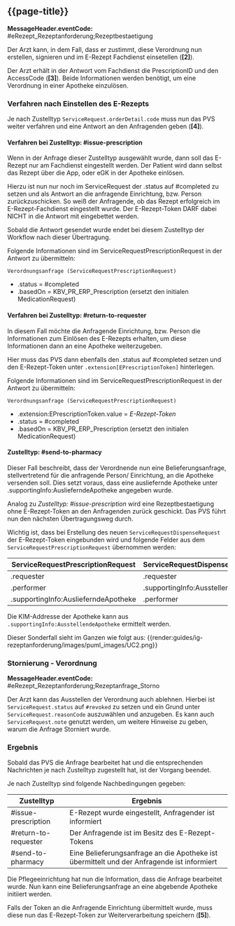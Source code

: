 ## {{page-title}}

**MessageHeader.eventCode:** #eRezept_Rezeptanforderung;Rezeptbestaetigung

Der Arzt kann, in dem Fall, dass er zustimmt, diese Verordnung nun erstellen, signieren und im E-Rezept Fachdienst einsetellen (**[2]**).

Der Arzt erhält in der Antwort vom Fachdienst die PrescriptionID und den AccessCode (**[3]**). Beide Informationen werden benötigt, um eine Verordnung in einer Apotheke einzulösen.

### Verfahren nach Einstellen des E-Rezepts

Je nach Zustelltyp `ServiceRequest.orderDetail.code` muss nun das PVS weiter verfahren und eine Antwort an den Anfragenden geben (**[4]**).

#### Verfahren bei Zustelltyp: #issue-prescription

Wenn in der Anfrage dieser Zustelltyp ausgewählt wurde, dann soll das E-Rezept nur am Fachdienst eingestellt werden. Der Patient wird dann selbst das Rezept über die App, oder eGK in der Apotheke einlösen.

Hierzu ist nun nur noch im ServiceRequest der .status auf #completed zu setzen und als Antwort an die anfragende Einrichtung, bzw. Person zurückzuschicken. So weiß der Anfragende, ob das Rezept erfolgreich im E-Rezept-Fachdienst eingestellt wurde. Der E-Rezept-Token DARF dabei NICHT in die Antwort mit eingebettet werden.

Sobald die Antwort gesendet wurde endet bei diesem Zustelltyp der Workflow nach dieser Übertragung.

Folgende Informationen sind im ServiceRequestPrescriptionRequest in der Antwort zu übermitteln:

`Verordnungsanfrage (ServiceRequestPrescriptionRequest)`

* .status = #completed
* .basedOn = KBV_PR_ERP_Prescription (ersetzt den initialen MedicationRequest)

#### Verfahren bei Zustelltyp: #return-to-requester

In diesem Fall möchte die Anfragende Einrichtung, bzw. Person die Informationen zum Einlösen des E-Rezepts erhalten, um diese Informationen dann an eine Apotheke weiterzugeben.

Hier muss das PVS dann ebenfalls den .status auf #completed setzen und den E-Rezept-Token unter `.extension[EPrescriptionToken]` hinterlegen.

Folgende Informationen sind im ServiceRequestPrescriptionRequest in der Antwort zu übermitteln:

`Verordnungsanfrage (ServiceRequestPrescriptionRequest)`

* .extension:EPrescriptionToken.value = *E-Rezept-Token*
* .status = #completed
* .basedOn = KBV_PR_ERP_Prescription (ersetzt den initialen MedicationRequest)

#### Zustelltyp: #send-to-pharmacy

Dieser Fall beschreibt, dass der Verordnende nun eine Belieferungsanfrage, stellvertretend für die anfragende Person/ Einrichtung, an die Apotheke versenden soll. Dies setzt voraus, dass eine ausliefernde Apotheke unter .supportingInfo:AuslieferndeApotheke angegeben wurde.

Analog zu *Zustelltyp: #issue-prescription* wird eine Rezeptbestaetigung ohne E-Rezept-Token an den Anfragenden zurück geschickt. Das PVS führt nun den nächsten Übertragungsweg durch.

Wichtig ist, dass bei Erstellung des neuen `ServiceRequestDispenseRequest` der E-Rezept-Token eingebunden wird und folgende Felder aus dem `ServiceRequestPrescriptionRequest` übernommen werden:

|ServiceRequestPrescriptionRequest|ServiceRequestDispenseRequest|
|---|---|
|.requester|.requester|
|.performer|.supportingInfo:AusstellenderArzt|
|.supportingInfo:AuslieferndeApotheke|.performer|

Die KIM-Addresse der Apotheke kann aus `.supportingInfo:AusstellendeApotheke` ermittelt werden.

Dieser Sonderfall sieht im Ganzen wie folgt aus: {{render:guides/ig-rezeptanforderung/images/puml_images/UC2.png}}

### Stornierung - Verordnung

**MessageHeader.eventCode:** #eRezept_Rezeptanforderung;Rezeptanfrage_Storno

Der Arzt kann das Ausstellen der Verordnung auch ablehnen. Hierbei ist `ServiceRequest.status` auf `#revoked` zu setzen und ein Grund unter `ServiceRequest.reasonCode` auszuwählen und anzugeben. Es kann auch `ServiceRequest.note` genutzt werden, um weitere Hinweise zu geben, warum die Anfrage Storniert wurde.

### Ergebnis

Sobald das PVS die Anfrage bearbeitet hat und die entsprechenden Nachrichten je nach Zustelltyp zugestellt hat, ist der Vorgang beendet.

Je nach Zustelltyp sind folgende Nachbedingungen gegeben:

|Zustelltyp|Ergebnis|
|---|---|
|#issue-prescription|E-Rezept wurde eingestellt, Anfragender ist informiert|
|#return-to-requester|Der Anfragende ist im Besitz des E-Rezept-Tokens|
|#send-to-pharmacy|Eine Belieferungsanfrage an die Apotheke ist übermittelt und der Anfragende ist informiert|

Die Pflegeeinrichtung hat nun die Information, dass die Anfrage bearbeitet wurde. Nun kann eine Belieferungsanfrage an eine abgebende Apotheke initiiert werden.

Falls der Token an die Anfragende Einrichtung übermittelt wurde, muss diese nun das E-Rezept-Token zur Weiterverarbeitung speichern (**[5]**).
